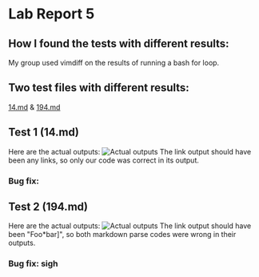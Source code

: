 # Lab Report 5

## How I found the tests with different results:

My group used vimdiff on the results of running a bash for loop.

## Two test files with different results:

[14.md](https://github.com/nidhidhamnani/markdown-parser/blob/8dd87e6914ae40a4321aac8e2483e349de40b03c/test-files/14.md) & 
[194.md](https://github.com/nidhidhamnani/markdown-parser/blob/8dd87e6914ae40a4321aac8e2483e349de40b03c/test-files/194.md)

## Test 1 (14.md)
Here are the actual outputs:
![Actual outputs](https://i.imgur.com/AbPTDBo.png?1)
The link output should have been any links, so only our code was correct in its output.
### Bug fix:

## Test 2 (194.md)
Here are the actual outputs:
![Actual outputs](https://i.imgur.com/ZlO8E09.png?1)
The link output should have been "Foo*bar]", so both markdown parse codes were wrong in their outputs.
### Bug fix: sigh

